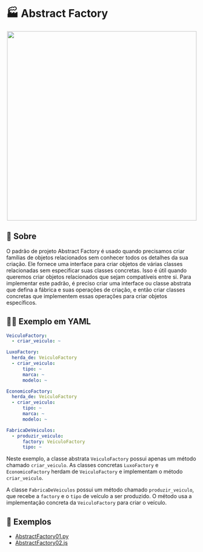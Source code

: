 # 🏭 Abstract Factory

<div align=center>
    <img src="https://refactoring.guru/images/patterns/content/abstract-factory/abstract-factory-en.png" width=500>
</div>

## 🧐 Sobre
O padrão de projeto Abstract Factory é usado quando precisamos criar famílias de objetos relacionados sem conhecer todos os detalhes da sua criação. Ele fornece uma interface para criar objetos de várias classes relacionadas sem especificar suas classes concretas. Isso é útil quando queremos criar objetos relacionados que sejam compatíveis entre si. Para implementar este padrão, é preciso criar uma interface ou classe abstrata que defina a fábrica e suas operações de criação, e então criar classes concretas que implementem essas operações para criar objetos específicos.

## 👩‍💻 Exemplo em YAML

```yaml
VeiculoFactory:
  - criar_veiculo: ~

LuxoFactory:
  herda_de: VeiculoFactory
  - criar_veiculo:
      tipo: ~
      marca: ~
      modelo: ~

EconomicoFactory:
  herda_de: VeiculoFactory
  - criar_veiculo:
      tipo: ~
      marca: ~
      modelo: ~

FabricaDeVeiculos:
  - produzir_veiculo:
      factory: VeiculoFactory
      tipo: ~
```

Neste exemplo, a classe abstrata `VeiculoFactory` possui apenas um método chamado `criar_veiculo`. As classes concretas `LuxoFactory` e `EconomicoFactory` herdam de `VeiculoFactory` e implementam o método `criar_veiculo`.

A classe `FabricaDeVeiculos` possui um método chamado `produzir_veiculo`, que recebe a `factory` e o `tipo` de veículo a ser produzido. O método usa a implementação concreta da `VeiculoFactory` para criar o veículo.

## 📂 Exemplos
- [AbstractFactory01.py](./AbstractFactory01.py)
- [AbstractFactory02.js](./AbstractFactory02.js)